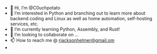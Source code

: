 - 👋 Hi, I’m @C0uchpotato
- 👀 I’m interested in Python and branching out to learn more about backend coding and Linux as well as home automation, self-hosting services, etc.
- 🌱 I’m currently learning Python, Assembly, and Rust!
- 💞️ I’m looking to collaborate on ...
- 📫 How to reach me @ rjacksonhelmer@gmail.om
- 

<!---
C0uchpotato/C0uchpotato is a ✨ special ✨ repository because its `README.md` (this file) appears on your GitHub profile.
You can click the Preview link to take a look at your changes.
--->
